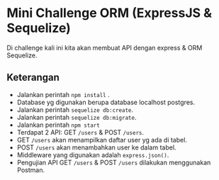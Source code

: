 # Mini Challenge ORM (ExpressJS & Sequelize)

Di challenge kali ini kita akan membuat API dengan express & ORM Sequelize.

## Keterangan

- Jalankan perintah `npm install` .
- Database yg digunakan berupa database localhost postgres.
- Jalankan perintah `sequelize db:create`.
- Jalankan perintah `sequelize db:migrate`.
- Jalankan perintah `npm start`
- Terdapat 2 API: GET `/users` & POST `/users`.
- GET `/users` akan menampilkan daftar user yg ada di tabel.
- POST `/users` akan menambahkan user ke dalam tabel.
- Middleware yang digunakan adalah `express.json()`.
- Pengujian API GET `/users` & POST `/users` dilakukan menggunakan Postman.
